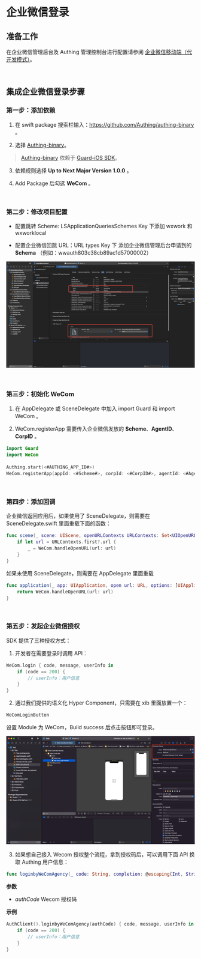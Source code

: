 # 企业微信登录

<LastUpdated/>

## 准备工作

在企业微信管理后台及 Authing 管理控制台进行配置请参阅 [企业微信移动端（代开发模式）](https://docs.authing.cn/v2/guides/connections/enterprise/wecom-agency-mobile/)。

<br>

## 集成企业微信登录步骤

### 第一步：添加依赖

1. 在 swift package 搜索栏输入：https://github.com/Authing/authing-binary 。

2. 选择 [Authing-binary](https://github.com/Authing/authing-binary)。
> [Authing-binary](https://github.com/Authing/authing-binary) 依赖于 [Guard-iOS SDK](https://github.com/Authing/guard-ios)。

3. 依赖规则选择 **Up to Next Major Version 1.0.0** 。

4. Add Package 后勾选 **WeCom** 。

<br>

### 第二步：修改项目配置

- 配置跳转 Scheme: LSApplicationQueriesSchemes Key 下添加 wxwork 和 wxworklocal

- 配置企业微信回跳 URL：URL types Key 下 添加企业微信管理后台申请到的 **Schema** （例如：wwauth803c38cb89ac1d57000002）

![](./images/wecom/5.png)

<br>

### 第三步：初始化 WeCom

1. 在 AppDelegate 或 SceneDelegate 中加入 import Guard 和 import WeCom 。

2. WeCom.registerApp 需要传入企业微信发放的 **Scheme**、**AgentID**、**CorpID** 。

```swift
import Guard
import WeCom

Authing.start(<#AUTHING_APP_ID#>)
WeCom.registerApp(appId: <#Scheme#>, corpId: <#CorpID#>, agentId: <#AgentID#>)
 ```
 
<br>

### 第四步：添加回调

企业微信返回应用后，如果使用了 SceneDelegate，则需要在 SceneDelegate.swift 里面重载下面的函数：

```swift
func scene(_ scene: UIScene, openURLContexts URLContexts: Set<UIOpenURLContext>) {
    if let url = URLContexts.first?.url {
        _ = WeCom.handleOpenURL(url: url)
    }
}
 ```

如果未使用 SceneDelegate，则需要在 AppDelegate 里面重载

```swift
func application(_ app: UIApplication, open url: URL, options: [UIApplication.OpenURLOptionsKey : Any] = [:]) -> Bool {
    return WeCom.handleOpenURL(url: url)
}
 ```

<br>


### 第五步：发起企业微信授权

SDK 提供了三种授权方式：

1. 开发者在需要登录时调用 API：

```swift
WeCom.login { code, message, userInfo in
    if (code == 200) {
        // userInfo：用户信息
    }
}
```

2. 通过我们提供的语义化 Hyper Component，只需要在 xib 里面放置一个：

```swift
WeComLoginButton
```

设置 Module 为 WeCom，Build success 后点击按钮即可登录。

![](./images/wecom/9.png)

3. 如果想自己接入 Wecom 授权整个流程，拿到授权码后，可以调用下面 API 换取 Authing 用户信息：

```swift
func loginbyWeComAgency(_ code: String, completion: @escaping(Int, String?, UserInfo?) -> Void)
```

**参数**

* *authCode* Wecom 授权码

**示例**

```swift
AuthClient().loginbyWeComAgency(authCode) { code, message, userInfo in
    if (code == 200) {
        // userInfo：用户信息
    }
}
```

